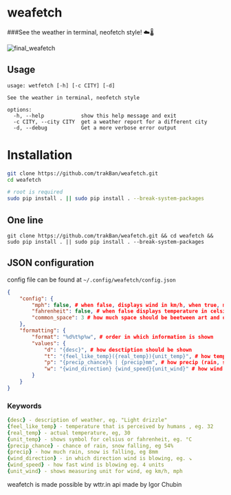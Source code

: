 # weafetch
###See the weather in terminal, neofetch style! ☁️🌡️

![final_weafetch](https://github.com/trakBan/weafetch/assets/81049050/e1b4d9d2-dedb-4e6d-9bcd-42eb833f4974)

## Usage
```
usage: wetfetch [-h] [-c CITY] [-d]

See the weather in terminal, neofetch style

options:
  -h, --help            show this help message and exit
  -c CITY, --city CITY  get a weather report for a different city
  -d, --debug           Get a more verbose error output
```

# Installation

```bash
git clone https://github.com/trakBan/weafetch.git
cd weafetch

# root is required
sudo pip install . || sudo pip install . --break-system-packages
```

## One line
```git clone https://github.com/trakBan/weafetch.git && cd weafetch && sudo pip install . || sudo pip install . --break-system-packages```


## JSON configuration

config file can be found at ```~/.config/weafetch/config.json```

```json
{
    "config": {
        "mph": false, # when false, displays wind in km/h, when true, mph
        "fahrenheit": false, # when false displays temperature in celsius, when true, in fahrenheit
        "common_space": 3 # how much space should be beetween art and desctiptions
    },
    "formatting": {
        "format": "%d%t%p%w", # order in which information is shown
        "values": {
            "d": "{desc}", # how desctiption should be shown
            "t": "{feel_like_temp}({real_temp}){unit_temp}", # how temperature should be shown
            "p": "{precip_chance}% | {precip}mm", # how precip (rain, snow) should be shown
            "w": "{wind_direction} {wind_speed}{unit_wind}" # how wind should be shown
        }
    }
}
```

### Keywords
```yaml
{desc} - description of weather, eg. "Light drizzle"
{feel_like_temp} - temperature that is perceived by humans , eg. 32
{real_temp} - actual temperature, eg, 30
{unit_temp} - shows symbol for celsius or fahrenheit, eg. °C
{precip_chance} - chance of rain, snow falling, eg 54%
{precip} - how much rain, snow is falling, eg 8mm
{wind_direction} - in which direction wind is blowing, eg. ↘
{wind_speed} - how fast wind is blowing eg. 4 units
{unit_wind} - shows measuring unit for wind, eg km/h, mph
```

weafetch is made possible by wttr.in api made by Igor Chubin

